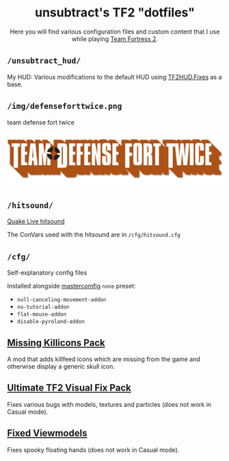 <h1 align="center">unsubtract's TF2 "dotfiles"</h1>
<p align="center">Here you will find various configuration files and custom content that I use while playing <a href="https://www.teamfortress.com/">Team Fortress 2</a>.</p>

## `/unsubtract_hud/`
My HUD: Various modifications to the default HUD using [TF2HUD.Fixes](https://github.com/CriticalFlaw/TF2HUD.Fixes.git) as a base.

## `/img/defenseforttwice.png`
team defense fort twice

<p align="center"><img src="./img/defenseforttwice.png" alt="Team Defense Fort Twice"></p>

## `/hitsound/`
[Quake Live hitsound](https://huds.tf/site/s-Quake-Live-hitsound)

The ConVars used with the hitsound are in `/cfg/hitsound.cfg`

## `/cfg/`
Self-explanatory config files 

Installed alongside [mastercomfig](https://mastercomfig.com/) `none` preset:
- `null-canceling-movement-addon`
- `no-tutorial-addon`
- `flat-mouse-addon`
- `disable-pyroland-addon`

## [Missing Killicons Pack](https://steamcommunity.com/sharedfiles/filedetails/?id=2156604959)
A mod that adds killfeed icons which are missing from the game and otherwise display a generic skull icon.

## [Ultimate TF2 Visual Fix Pack](https://github.com/agrastiOs/Ultimate-TF2-Visual-Fix-Pack)
Fixes various bugs with models, textures and particles (does not work in Casual mode).

## [Fixed Viewmodels](https://gamebanana.com/mods/206440)
Fixes spooky floating hands (does not work in Casual mode).
